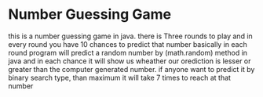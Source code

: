 <h1> Number Guessing Game </h1>
this is a number guessing game in java.
there is Three rounds to play and in every round you have 10 chances to predict that number
basically in each round program will predict a random number by (math.random) method in java and in each chance it will show us wheather our orediction is lesser or greater than the computer generated number.
if anyone want to predict it by binary search type, than maximum it will take 7 times to reach at that number

